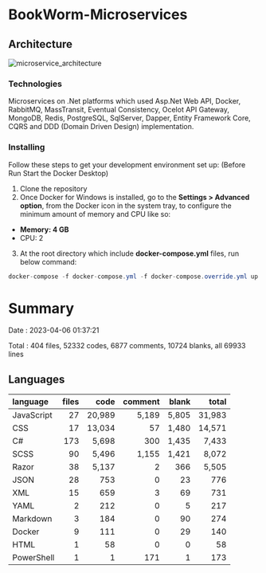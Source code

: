 # BookWorm-Microservices


## Architecture
![microservice_architecture](https://i.postimg.cc/m2RLY25t/114802958-42c15d80-9da7-11eb-8391-ba0abf87a1b1-1.png)

### Technologies
Microservices on .Net platforms which used Asp.Net Web API, Docker, RabbitMQ, MassTransit, Eventual Consistency, Ocelot API Gateway, MongoDB, Redis, PostgreSQL, SqlServer, Dapper, Entity Framework Core, CQRS and DDD (Domain Driven Design) implementation.

### Installing
Follow these steps to get your development environment set up: (Before Run Start the Docker Desktop)
1. Clone the repository
2. Once Docker for Windows is installed, go to the **Settings > Advanced option**, from the Docker icon in the system tray, to configure the minimum amount of memory and CPU like so:
* **Memory: 4 GB**
* CPU: 2
3. At the root directory which include **docker-compose.yml** files, run below command:
```csharp
docker-compose -f docker-compose.yml -f docker-compose.override.yml up -d
```

# Summary

Date : 2023-04-06 01:37:21

Total : 404 files,  52332 codes, 6877 comments, 10724 blanks, all 69933 lines

## Languages
| language | files | code | comment | blank | total |
| :--- | ---: | ---: | ---: | ---: | ---: |
| JavaScript | 27 | 20,989 | 5,189 | 5,805 | 31,983 |
| CSS | 17 | 13,034 | 57 | 1,480 | 14,571 |
| C# | 173 | 5,698 | 300 | 1,435 | 7,433 |
| SCSS | 90 | 5,496 | 1,155 | 1,421 | 8,072 |
| Razor | 38 | 5,137 | 2 | 366 | 5,505 |
| JSON | 28 | 753 | 0 | 23 | 776 |
| XML | 15 | 659 | 3 | 69 | 731 |
| YAML | 2 | 212 | 0 | 5 | 217 |
| Markdown | 3 | 184 | 0 | 90 | 274 |
| Docker | 9 | 111 | 0 | 29 | 140 |
| HTML | 1 | 58 | 0 | 0 | 58 |
| PowerShell | 1 | 1 | 171 | 1 | 173 |
